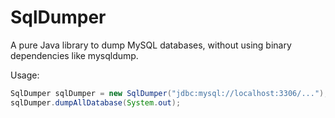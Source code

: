 # SqlDumper

A pure Java library to dump MySQL databases, without using binary dependencies like mysqldump.

Usage:
```java
SqlDumper sqlDumper = new SqlDumper("jdbc:mysql://localhost:3306/...");
sqlDumper.dumpAllDatabase(System.out);
```
